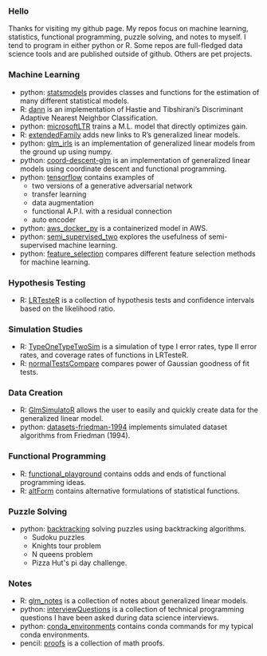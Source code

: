### Hello

Thanks for visiting my github page. My repos focus on machine learning, statistics, functional programming, puzzle solving, and notes to myself. I tend to program in either python or R. Some repos are full-fledged data science tools and are published outside of github. Others are pet projects.

### Machine Learning

* python: [statsmodels](https://www.statsmodels.org/stable/index.html) provides classes and functions for the estimation of many different statistical models.
* R: [dann](https://github.com/gmcmacran/dann) is an implementation of Hastie and Tibshirani’s Discriminant Adaptive Nearest Neighbor Classification.
* python: [microsoftLTR](https://github.com/gmcmacran/microsoftLTR) trains a M.L. model that directly optimizes gain.
* R: [extendedFamily](https://github.com/gmcmacran/extendedFamily) adds new links to R’s generalized linear models.
* python: [glm_irls](https://github.com/gmcmacran/glm_irls) is an implementation of generalized linear models from the ground up using numpy.
* python: [coord-descent-glm](https://github.com/gmcmacran/coord-descent-glm) is an implementation of generalized linear models using coordinate descent and functional programming.
* python: [tensorflow](https://github.com/gmcmacran/tensorflow) contains examples of 
    + two versions of a generative adversarial network
    + transfer learning 
    + data augmentation
    + functional A.P.I. with a residual connection
    + auto encoder
* python: [aws_docker_py](https://github.com/gmcmacran/aws_docker_py) is a containerized model in AWS. 
* python: [semi_supervised_two](https://github.com/gmcmacran/semi_supervised_two) explores the usefulness of semi-supervised machine learning.
* python: [feature_selection](https://github.com/gmcmacran/feature_selection) compares different feature selection methods for machine learning.

### Hypothesis Testing

* R: [LRTesteR](https://github.com/gmcmacran/LRTesteR) is a collection of hypothesis tests and confidence intervals based on the likelihood ratio.

### Simulation Studies

* R: [TypeOneTypeTwoSim](https://github.com/gmcmacran/TypeOneTypeTwoSim) is a simulation of type I error rates, type II error rates, and coverage rates of functions in LRTesteR. 
* R: [normalTestsCompare](https://github.com/gmcmacran/normalTestsCompare) compares power of Gaussian goodness of fit tests. 

### Data Creation

* R: [GlmSimulatoR](https://github.com/gmcmacran/GlmSimulatoR) allows the user to easily and quickly create data for the generalized linear model. 
* python: [datasets-friedman-1994](https://github.com/gmcmacran/datasets-friedman-1994) implements simulated dataset algorithms from Friedman (1994).

### Functional Programming

* R: [functional_playground](https://github.com/gmcmacran/functional_playground) contains odds and ends of functional programming ideas.
* R: [altForm](https://github.com/gmcmacran/altForm) contains alternative formulations of statistical functions.

### Puzzle Solving

* python: [backtracking](https://github.com/gmcmacran/backtracking) solving puzzles using backtracking algorithms.
	+ Sudoku puzzles
	+ Knights tour problem
	+ N queens problem
	+ Pizza Hut's pi day challenge.

### Notes

* R: [glm_notes](https://github.com/gmcmacran/glm_notes) is a collection of notes about generalized linear models. 
* python: [interviewQuestions](https://github.com/gmcmacran/interviewQuestions) is a collection of technical programming questions I have been asked during data science interviews.
* python: [conda_environments](https://github.com/gmcmacran/conda_environments) contains conda commands for my typical conda environments. 
* pencil: [proofs](https://github.com/gmcmacran/proofs) is a collection of math proofs.
